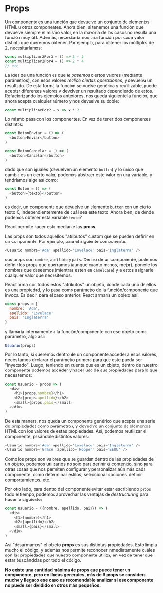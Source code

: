 # Props

Un componente es una función que devuelve un conjunto de elementos HTML u otros componentes. Ahora bien, si tenemos una función que devuelve siempre el mismo valor, en la mayoría de los casos no resulta una función muy útil. Además, necesitaríamos una función por cada valor distinto que queremos obtener. Por ejemplo, para obtener los múltiplos de 2, necesitaríamos:

```javascript
const multiplicar2Por3 = () => 2 * 3
const multiplicar2Por4 = () => 2 * 4
// etc
```

La idea de una función es que *le pasemos* ciertos valores (mediante parámetros), con esos valores *realice ciertas operaciones*, y devuelva un resultado. De esta forma la función se vuelve genérica y reutilizable, puede aceptar diferentes valores y devolver un resultado dependiendo de estos. Refactorizando los ejemplos anteriores, nos queda siguiente la función, que ahora acepta cualquier número y nos devuelve su doble:

```javascript
const multiplicarPor2 = x => x * 2
```

Lo mismo pasa con los componentes. En vez de tener dos componentes distintos:

```javascript
const BotonEnviar = () => (
  <button>Enviar</button>
)

const BotonCancelar = () => (
  <button>Cancelar</button>
)
```

dado que son iguales (devuelven un elemento `button`) y lo único que cambia es un cierto valor, podemos abstraer este valor en una variable, y tendríamos algo así como:

```javascript
const Boton = () => (
  <button>{texto}</button>
)
```

es decir, un componente que devuelve un elemento `button` con un cierto texto X, independientemente de cuál sea este texto. Ahora bien, de dónde podemos obtener esta variable `texto`?

React permite hacer esto mediante las **props.**

Las props son todos aquellos "atributos" custom que se pueden definir en un componente. Por ejemplo, para el siguiente componente:

```javascript
<Usuario nombre='Ada' apellido='Lovelace' pais='Inglaterra' />
```

sus props son `nombre`, `apellido` y `pais`. Dentro de un componente, podemos definir los props que querramos (aunque cuanto menos, mejor), ponerle los nombres que deseemos (mientras esten en `camelCase`) y a estos asignarle cualquier valor que necesitemos.

React arma con todos estos "atributos" un objeto, donde cada uno de ellos es una propiedad, y lo pasa como parámetro de la función/componente que invoca. Es decir, para el caso anterior, React armaría un objeto así:

```javascript
const props = {
  nombre: 'Ada',
  apellido: 'Lovelace',
  pais: 'Inglaterra'
}
```

y llamaría internamente a la función/componente con ese objeto como parámetro, algo así:

```javascript
Usuario(props)
```

Por lo tanto, si queremos dentro de un componente acceder a esos valores, necesitamos declarar el parámetro primero para que este pueda ser "inyectado". Luego, teniendo en cuenta que es un objeto, dentro de nuestro componente podemos acceder y hacer uso de sus propiedades para lo que necesitemos:

```javascript
const Usuario = props => (
  <div>
    <h1>{props.nombre}</h1>
    <h2>{props.apellido}</h2>
    <small>{props.pais}</small>
  </div>
)
```

De esta manera, nos queda un componente genérico que acepta una serie de propiedades como parámetros, y devuelve un conjunto de elementos HTML con los valores de estas propiedades. Así, podemos reutilizar el componente, pasándole distintos valores:


```javascript
<Usuario nombre='Ada' apellido='Lovelace' pais='Inglaterra' />
<Usuario nombre='Grace' apellido='Hopper' pais='EEUU' />
```

Como los props son valores que se guardan dentro de las propiedades de un objeto, podemos utilizarlos no solo para definir el contenido, sino para otras cosas que nos permiten configurar y personalizar aún más cada componente, como determinar estilos, seleccionar opciones, definir comportamientos, etc.

Por otro lado, para dentro del componente evitar estar escribiendo `props` todo el tiempo, podemos aprovechar las ventajas de *destructuring* para hacer lo siguiente:

```javascript
const Usuario = ({nombre, apellido, pais}) => (
  <div>
    <h1>{nombre}</h1>
    <h2>{apellido}</h2>
    <small>{pais}</small>
  </div>
)
```
Así "desarmamos" el objeto **props** es sus distintas propiedades. Esto limpia mucho el código, y además nos permite reconocer inmediatamente cuáles son las propiedades que nuestro componente utiliza, en vez de tener que estar buscándolas por todo el código.

**No existe una cantidad máxima de props que puede tener un componente, pero en líneas generales, más de 5 props se considera mucho y llegado ese caso es recomendable analizar si ese componente no puede ser dividido en otros más pequeños.**
